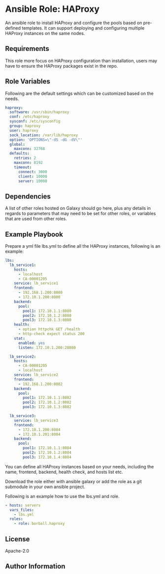 Ansible Role: HAProxy
=========

An ansible role to install HAProxy and configure the pools based on pre-defined templates. It can support deploying and configuring multiple HAProxy instances on the same nodes.

Requirements
------------

This role  more focus on HAProxy configuration than installation, users may have to ensure the HAProxy packages exist in the repo.

Role Variables
--------------

Following are the default settings which can be customized based on the needs. 

```yaml
haproxy:
  software: /usr/sbin/haproxy
  conf: /etc/haproxy
  sysconf: /etc/sysconfig
  group: haproxy
  user: haproxy
  sock_location: /var/lib/haproxy
  option: 'OPTIONS=\"-dS -dG -dV\"'
  global:
    maxconn: 32768
  defaults:
    retries: 2
    maxconn: 8192
    timeout:
      connect: 3000
      client: 10000
      server: 10000
```

Dependencies
------------

A list of other roles hosted on Galaxy should go here, plus any details in regards to parameters that may need to be set for other roles, or variables that are used from other roles.

Example Playbook
----------------

Prepare a yml file lbs.yml to define all the HAProxy instances, following is an example:

```yaml
lbs:
  lb_service1:
    hosts:
      - localhost
      - CA-00001205
    service: lb_service1
    frontend:
      - 192.168.1.200:8080
      - 172.10.1.200:8080
    backend:
      pool:
        pool1: 172.10.1.1:8080
        pool2: 172.10.1.2:8080
        pool3: 172.10.1.3:8080
    health:
      - option httpchk GET /health
      - http-check expect status 200
    stat:
      enabled: yes
      listen: 172.10.1.200:28080

  lb_service2:
    hosts:
      - CA-00001205
      - localhost
    service: lb_service2
    frontend:
      - 192.168.1.200:8082
    backend:
      pool:
        pool1: 172.10.1.1:8082
        pool2: 172.10.1.2:8082
        pool3: 172.10.1.3:8082

  lb_service3:
    service: lb_service3
    frontend:
      - 172.10.1.200:8084
      - 172.10.1.201:8084
    backend:
      pool:
        pool1: 172.10.1.1:8084
        pool2: 172.10.1.2:8084
        pool3: 172.10.1.4:8084
```

You can define all HAProxy instances based on your needs, including the name, frontend, backend, health check, and hosts list etc.

Download the role either with ansible galaxy or add the role as a git submodule in your own ansible project.

Following is an example how to use the lbs.yml and role. 

```yaml
- hosts: servers
  vars_files:
    - lbs.yml
  roles:
    - role: borball.haproxy
```

License
-------

Apache-2.0

Author Information
------------------

